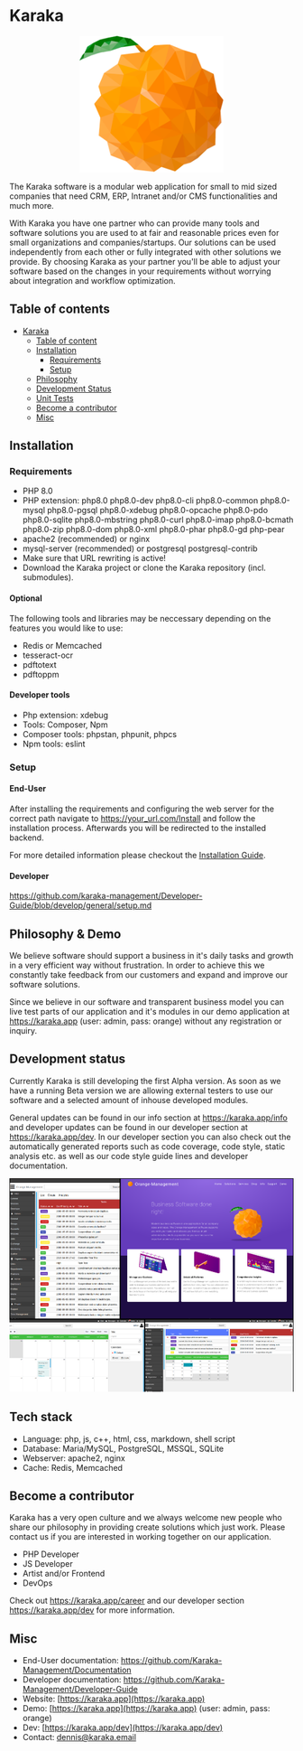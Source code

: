 # Karaka

<p align="center"><img src="https://raw.githubusercontent.com/Karaka-Management/Assets/master/art/logo.png" width="256" alt="Logo"></p>

The Karaka software is a modular web application for small to mid sized companies that need CRM, ERP, Intranet and/or CMS functionalities and much more.

With Karaka you have one partner who can provide many tools and software solutions you are used to at fair and reasonable prices even for small organizations and companies/startups. Our solutions can be used independently from each other or fully integrated with other solutions we provide. By choosing Karaka as your partner you'll be able to adjust your software based on the changes in your requirements without worrying about integration and workflow optimization.

## Table of contents

- [Karaka](#karaka)
  - [Table of content](#table-of-content)
  - [Installation](#installation)
    - [Requirements](#requirements)
    - [Setup](#setup)
  - [Philosophy](#philosophy)
  - [Development Status](#development-status)
  - [Unit Tests](#unit-tests)
  - [Become a contributor](#become-a-contributor)
  - [Misc](#misc)

## Installation

### Requirements

* PHP 8.0
* PHP extension: php8.0 php8.0-dev php8.0-cli php8.0-common php8.0-mysql php8.0-pgsql php8.0-xdebug php8.0-opcache php8.0-pdo php8.0-sqlite php8.0-mbstring php8.0-curl php8.0-imap php8.0-bcmath php8.0-zip php8.0-dom php8.0-xml php8.0-phar php8.0-gd php-pear
* apache2 (recommended) or nginx
* mysql-server (recommended) or postgresql postgresql-contrib
* Make sure that URL rewriting is active!
* Download the Karaka project or clone the Karaka repository (incl. submodules).

#### Optional

The following tools and libraries may be neccessary depending on the features you would like to use:

* Redis or Memcached
* tesseract-ocr
* pdftotext
* pdftoppm

#### Developer tools

* Php extension: xdebug
* Tools: Composer, Npm
* Composer tools: phpstan, phpunit, phpcs
* Npm tools: eslint

### Setup

#### End-User

After installing the requirements and configuring the web server for the correct path navigate to https://your_url.com/Install and follow the installation process. Afterwards you will be redirected to the installed backend.

For more detailed information please checkout the [Installation Guide](https://karaka.app/dev/guide?page=setup/installation).

#### Developer

https://github.com/karaka-management/Developer-Guide/blob/develop/general/setup.md

## Philosophy & Demo

We believe software should support a business in it's daily tasks and growth in a very efficient way without frustration. In order to achieve this we constantly take feedback from our customers and expand and improve our software solutions.

Since we believe in our software and transparent business model you can live test parts of our application and it's modules in our demo application at https://karaka.app (user: admin, pass: orange) without any registration or inquiry.

## Development status

Currently Karaka is still developing the first Alpha version. As soon as we have a running Beta version we are allowing external testers to use our software and a selected amount of inhouse developed modules.

General updates can be found in our info section at https://karaka.app/info and developer updates can be found in our developer section at https://karaka.app/dev. In our developer section you can also check out the automatically generated reports such as code coverage, code style, static analysis etc. as well as our code style guide lines and developer documentation.

![Preview](https://raw.githubusercontent.com/Karaka-Management/Assets/master/art/preview.png)

## Tech stack

* Language: php, js, c++, html, css, markdown, shell script
* Database: Maria/MySQL, PostgreSQL, MSSQL, SQLite
* Webserver: apache2, nginx
* Cache: Redis, Memcached

## Become a contributor

Karaka has a very open culture and we always welcome new people who share our philosophy in providing create solutions which just work. Please contact us if you are interested in working together on our application.

* PHP Developer
* JS Developer
* Artist and/or Frontend
* DevOps

Check out https://karaka.app/career and our developer section https://karaka.app/dev for more information.

## Misc

* End-User documentation: https://github.com/Karaka-Management/Documentation
* Developer documentation: https://github.com/Karaka-Management/Developer-Guide
* Website: [https://karaka.app](https://karaka.app)
* Demo: [https://karaka.app](https://karaka.app) (user: admin, pass: orange)
* Dev: [https://karaka.app/dev](https://karaka.app/dev)
* Contact: dennis@karaka.email
